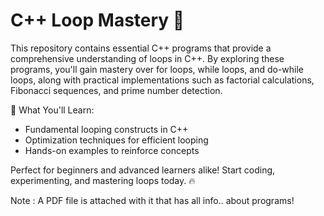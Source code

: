 # C++ Loop Mastery 🚀
This repository contains essential C++ programs that provide a comprehensive understanding of loops in C++. By exploring these programs, you'll gain mastery over for loops, while loops, and do-while loops, along with practical implementations such as factorial calculations, Fibonacci sequences, and prime number detection.

📌 What You'll Learn:
- Fundamental looping constructs in C++
- Optimization techniques for efficient looping
- Hands-on examples to reinforce concepts

Perfect for beginners and advanced learners alike! Start coding, experimenting, and mastering loops today. 🔥

Note : A PDF file is attached with it that has all info.. about programs! 
